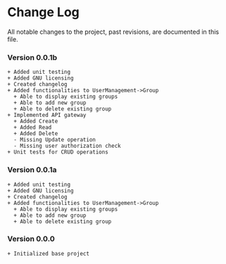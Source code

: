 # Change Log
All notable changes to the project, past revisions, are documented in this file.

### Version 0.0.1b
```
+ Added unit testing
+ Added GNU licensing
+ Created changelog
+ Added functionalities to UserManagement->Group
  + Able to display existing groups
  + Able to add new group
  + Able to delete existing group
+ Implemented API gateway
  + Added Create
  + Added Read
  + Added Delete
  - Missing Update operation
  - Missing user authorization check
+ Unit tests for CRUD operations
```

### Version 0.0.1a
```
+ Added unit testing
+ Added GNU licensing
+ Created changelog
+ Added functionalities to UserManagement->Group
  + Able to display existing groups
  + Able to add new group
  + Able to delete existing group
```

### Version 0.0.0
```
+ Initialized base project
```
